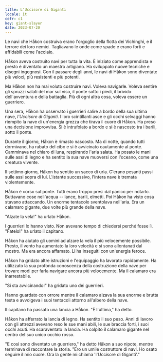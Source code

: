 ```yaml
---
title: L'Uccisore di Giganti
locale: it
cefr: c1
key: giant-slayer
date: 2023-07-20
---
```


Le navi che Håkon costruiva erano l'orgoglio della flotta dei Vichinghi, e il terrore dei loro nemici. Tagliavano le onde come spade e erano forti e affidabili come l'acciaio.

Håkon aveva costruito navi per tutta la vita. È iniziato come apprendista e presto è diventato un maestro artigiano. Ha sviluppato nuove tecniche e disegni ingegnosi. Con il passare degli anni, le navi di Håkon sono diventate più veloci, più resistenti e più potenti.

Ma Håkon non ha mai voluto costruire navi. Voleva navigarle. Voleva sentire gli spruzzi salati del mar sul viso, il ponte sotto i piedi, il brivido dell'avventura e della battaglia. Più di ogni altra cosa, voleva essere un guerriero.

Una sera, Håkon ha osservato i guerrieri salire a bordo della sua ultima nave, *l'Uccisore di Giganti*. I loro scintillanti asce e gli occhi selvaggi hanno riempito la nave di un'energia grezza che tirava il cuore di Håkon. Ha preso una decisione improvvisa. Si è intrufolato a bordo e si è nascosto tra i barili, sotto il ponte.

Durante il giorno, Håkon è rimasto nascosto. Ma di notte, quando tutti dormivano, ha rubato del cibo e si è avvicinato cautamente al ponte. Camminava nel chiaro di luna, respirando l'aria salata. Ha posato le mani sulle assi di legno e ha sentito la sua nave muoversi con l'oceano, come una creatura vivente.

Il settimo giorno, Håkon ha sentito un sacco di urla. C'erano pesanti passi sulle assi sopra di lui. L'istante successivo, l'intera nave è tremata violentemente.

Håkon è corso sul ponte. Tutti erano troppo presi dal panico per notarlo. Buttavano cose nell'acqua -- lance, barili, elmetti. Poi Håkon ha visto cosa stavano attaccando. Un enorme tentacolo sventolava nell'aria. Era un calamaro gigante, due volte più grande della nave.

"Alzate la vela!" ha urlato Håkon.

I guerrieri lo hanno visto. Non avevano tempo di chiedersi perché fosse lì. "Fatelo!" ha urlato il capitano.

Håkon ha aiutato gli uomini ad alzare la vela il più velocemente possibile. Presto, il vento ha aumentato la loro velocità e si sono allontanati dal mostro. Ma era ancora affamato. Li ha inseguiti con un'energia feroce.

Håkon ha gridato altre istruzioni e l'equipaggio ha lavorato rapidamente. Ha utilizzato la sua profonda conoscenza della costruzione della nave per trovare modi per farla navigare ancora più velocemente. Ma il calamaro era inarrestabile.

"Si sta avvicinando!" ha gridato uno dei guerrieri.

Hanno guardato con orrore mentre il calamaro alzava la sua enorme e brutta testa e avvolgeva i suoi tentacoli attorno all'albero della nave.

Il capitano ha passato una lancia a Håkon. "È l'ultima," ha detto.

Håkon ha afferrato la lancia di legno. Ha sentito il suo peso. Anni di lavoro con gli attrezzi avevano reso le sue mani abili, le sue braccia forti, i suoi occhi acuti. Ha scaraventato la lancia. Ha colpito il calamaro gigante nel centro del suo unico occhio rosso.

"E così sono diventato un guerriero," ha detto Håkon a suo nipote, mentre terminava di raccontare la storia. "Ero un umile costruttore di navi. Ho osato seguire il mio cuore. Ora la gente mi chiama 'l'Uccisore di Giganti'."